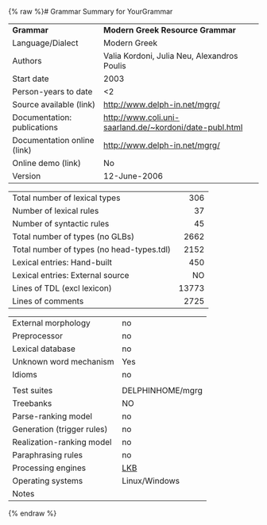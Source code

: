 {% raw %}# Grammar Summary for YourGrammar

|                             |                                                           |
|:----------------------------|:----------------------------------------------------------|
| **Grammar**                 | **Modern Greek Resource Grammar**                         |
| Language/Dialect            | Modern Greek                                              |
| Authors                     | Valia Kordoni, Julia Neu, Alexandros Poulis               |
| Start date                  | 2003                                                      |
| Person-years to date        | &lt;2                                                     |
| Source available (link)     | <http://www.delph-in.net/mgrg/>                           |
| Documentation: publications | <http://www.coli.uni-saarland.de/~kordoni/date-publ.html> |
| Documentation online (link) | <http://www.delph-in.net/mgrg/>                           |
| Online demo (link)          | No                                                        |
| Version                     | 12-June-2006                                              |

|                                           |       |
|-------------------------------------------|------:|
| Total number of lexical types             |   306 |
| Number of lexical rules                   |    37 |
| Number of syntactic rules                 |    45 |
| Total number of types (no GLBs)           |  2662 |
| Total number of types (no head-types.tdl) |  2152 |
| Lexical entries: Hand-built               |   450 |
| Lexical entries: External source          |    NO |
| Lines of TDL (excl lexicon)               | 13773 |
| Lines of comments                         |  2725 |

|                            |                  |
|----------------------------|:-----------------|
| External morphology        | no               |
| Preprocessor               | no               |
| Lexical database           | no               |
| Unknown word mechanism     | Yes              |
| Idioms                     | no               |
|                            |                  |
| Test suites                | DELPHINHOME/mgrg |
| Treebanks                  | NO               |
| Parse-ranking model        | no               |
| Generation (trigger rules) | no               |
| Realization-ranking model  | no               |
| Paraphrasing rules         | no               |
| Processing engines         | [LKB](https://blog.inductorsoftware.com/docsproto/tools/LkbTop)    |
| Operating systems          | Linux/Windows    |
| Notes                      |                  |
{% endraw %}